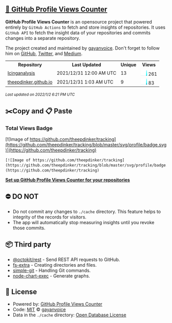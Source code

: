 ## [🚀 GitHub Profile Views Counter](https://github.com/gayanvoice/github-profile-views-counter)
**GitHub Profile Views Counter** is an opensource project that powered entirely by  `GitHub Actions` to fetch and store insights of repositories.
It uses `GitHub API` to fetch the insight data of your repositories and commits changes into a separate repository.

The project created and maintained by [gayanvoice](https://github.com/gayanvoice). Don't forget to follow him on [GitHub](https://github.com/gayanvoice), [Twitter](https://twitter.com/gayanvoice), and [Medium](https://gayanvoice.medium.com/).

<table>
	<tr>
		<th>
			Repository
		</th>
		<th>
			Last Updated
		</th>
		<th>
			Unique
		</th>
		<th>
			Views
		</th>
	</tr>
	<tr>
		<td>
			<a href="https://github.com/theepdinker/tracking/tree/master/readme/437337990/year.md">
				Icinganalysis
			</a>
		</td>
		<td>
			2021/12/31 12:00 AM UTC
		</td>
		<td>
			13
		</td>
		<td>
			<img alt="Response time graph" src="https://github.com/theepdinker/tracking/raw/master/graph/437337990/small/year.png" height="20"> 261
		</td>
	</tr>
	<tr>
		<td>
			<a href="https://github.com/theepdinker/tracking/tree/master/readme/268832845/year.md">
				theepdinker.github.io
			</a>
		</td>
		<td>
			2021/12/31 1:03 AM UTC
		</td>
		<td>
			9
		</td>
		<td>
			<img alt="Response time graph" src="https://github.com/theepdinker/tracking/raw/master/graph/268832845/small/year.png" height="20"> 83
		</td>
	</tr>
</table>

<small><i>Last updated on 2022/1/2 6:21 PM UTC</i></small>

## ✂️Copy and 📋 Paste
### Total Views Badge
[![Image of https://github.com/theepdinker/tracking](https://github.com/theepdinker/tracking/blob/master/svg/profile/badge.svg)](https://github.com/theepdinker/tracking)

```readme
[![Image of https://github.com/theepdinker/tracking](https://github.com/theepdinker/tracking/blob/master/svg/profile/badge.svg)](https://github.com/theepdinker/tracking)
```
[**Set up GitHub Profile Views Counter for your repositories**](https://github.com/gayanvoice/github-profile-views-counter)
## ⛔ DO NOT
- Do not commit any changes to `./cache` directory. This feature helps to integrity of the records for visitors.
- The app will automatically stop measuring insights until you revoke those commits.
## 📦 Third party

- [@octokit/rest](https://www.npmjs.com/package/@octokit/rest) - Send REST API requests to GitHub.
- [fs-extra](https://www.npmjs.com/package/fs-extra) - Creating directories and files.
- [simple-git](https://www.npmjs.com/package/simple-git) - Handling Git commands.
- [node-chart-exec](https://www.npmjs.com/package/node-chart-exec) - Generate graphs.
## 📄 License
- Powered by: [GitHub Profile Views Counter](https://github.com/gayanvoice/github-profile-views-counter)
- Code: [MIT](./LICENSE) © [gayanvoice](https://github.com/gayanvoice)
- Data in the `./cache` directory: [Open Database License](https://opendatacommons.org/licenses/odbl/1-0/)
